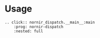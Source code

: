 # Usage

```{eval-rst}
.. click:: nornir_dispatch.__main__:main
    :prog: nornir-dispatch
    :nested: full
```
